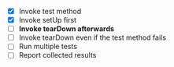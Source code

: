 - [x] Invoke test method
- [x] Invoke setUp first
- [ ] **Invoke tearDown afterwards**
- [ ] Invoke tearDown even if the test method fails
- [ ] Run multiple tests
- [ ] Report collected results
